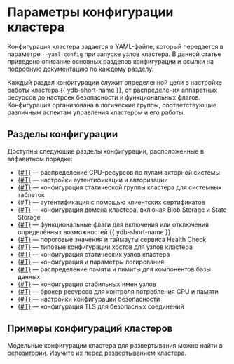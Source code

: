 # Параметры конфигурации кластера

Конфигурация кластера задается в YAML-файле, который передается в параметре `--yaml-config` при запуске узлов кластера. В данной статье приведено описание основных разделов конфигурации и ссылки на подробную документацию по каждому разделу.

Каждый раздел конфигурации служит определенной цели в настройке работы кластера {{ ydb-short-name }}, от распределения аппаратных ресурсов до настроек безопасности и функциональных флагов. Конфигурация организована в логические группы, соответствующие различным аспектам управления кластером и его работы.

## Разделы конфигурации

Доступны следующие разделы конфигурации, расположенные в алфавитном порядке:

- [{#T}](actor_system_config.md) — распределение CPU-ресурсов по пулам акторной системы
- [{#T}](auth_config.md) — настройки аутентификации и авторизации
- [{#T}](blob_storage_config.md) — конфигурация статической группы кластера для системных таблеток
- [{#T}](client_certificate_authorization.md) — аутентификация с помощью клиентских сертификатов
- [{#T}](domains_config.md) — конфигурация домена кластера, включая Blob Storage и State Storage
- [{#T}](feature_flags.md) — функциональные флаги для включения или отключения определённых возможностей {{ ydb-short-name }}
- [{#T}](healthcheck_config.md) — пороговые значения и таймауты сервиса Health Check
- [{#T}](host_configs.md) — типовые конфигурации хостов для узлов кластера
- [{#T}](hosts.md) — конфигурация статических узлов кластера
- [{#T}](log_config.md) — конфигурация и параметры логирования
- [{#T}](memory_controller_config.md) — распределение памяти и лимиты для компонентов базы данных
- [{#T}](node_broker_config.md) — конфигурация стабильных имен узлов
- [{#T}](resource_broker_config.md) — брокер ресурсов для контроля потребления CPU и памяти
- [{#T}](security_config.md) — настройки конфигурации безопасности
- [{#T}](tls.md) — конфигурация TLS для безопасных соединений

## Примеры конфигураций кластеров

Модельные конфигурации кластера для развертывания можно найти в [репозитории](https://github.com/ydb-platform/ydb/tree/main/ydb/deploy/yaml_config_examples/). Изучите их перед развертыванием кластера.